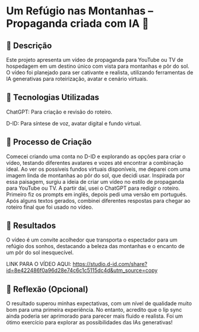 # Um Refúgio nas Montanhas – Propaganda criada com IA 🌄

## 📒 Descrição
Este projeto apresenta um vídeo de propaganda para YouTube ou TV de hospedagem em um destino único com vista para montanhas e pôr do sol. O vídeo foi planejado para ser cativante e realista, utilizando ferramentas de IA generativas para roteirização, avatar e cenário virtuais.

## 🤖 Tecnologias Utilizadas
ChatGPT: Para criação e revisão do roteiro.

D-ID: Para síntese de voz, avatar digital e fundo virtual.

## 🧐 Processo de Criação
Comecei criando uma conta no D-ID e explorando as opções para criar o vídeo, testando diferentes avatares e vozes até encontrar a combinação ideal. Ao ver os possíveis fundos virtuais disponíveis, me deparei com uma imagem linda de montanhas ao pôr do sol, que decidi usar. Inspirada por essa paisagem, surgiu a ideia de criar um vídeo no estilo de propaganda para YouTube ou TV. A partir daí, usei o ChatGPT para redigir o roteiro. Primeiro fiz os prompts em inglês, depois pedi uma versão em português. Após alguns textos gerados, combinei diferentes respostas para chegar ao roteiro final que foi usado no vídeo.

## 🚀 Resultados
O vídeo é um convite acolhedor que transporta o espectador para um refúgio dos sonhos, destacando a beleza das montanhas e o encanto de um pôr do sol inesquecível. 

LINK PARA O VÍDEO AQUI: https://studio.d-id.com/share?id=8e422486f0a96d28e74c6c1c5115dc4d&utm_source=copy

## 💭 Reflexão (Opcional)
O resultado superou minhas expectativas, com um nível de qualidade muito bom para uma primeira experiência. No entanto, acredito que o lip sync ainda poderia ser aprimorado para parecer mais fluido e realista. Foi um ótimo exercício para explorar as possibilidades das IAs generativas!
